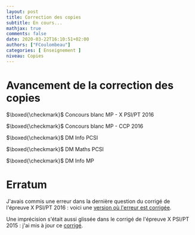 ```yaml
---
layout: post
title: Correction des copies
subtitle: En cours...
mathjax: true
comments: false
date: 2020-03-22T16:10:51+02:00
authors: ["FCoulombeau"]
categories: [ Enseignement ]
niveau: Copies
---
```


# Avancement de la correction des copies

$\boxed{\checkmark}$ Concours blanc MP - X PSI/PT 2016

$\boxed{\checkmark}$ Concours blanc MP - CCP 2016

$\boxed{\checkmark}$ DM Info PCSI

$\boxed{\checkmark}$ DM Maths PCSI

$\boxed{\checkmark}$ DM Info MP

# Erratum

J'avais commis une erreur dans la dernière question du corrigé de l'épreuve X PSI/PT 2016 : voici une [version où l'erreur est corrigée](https://fcoulombeau.github.io/cours/X2016-PT-PSIc.pdf).

Une imprécision s'était aussi glissée dans le corrigé de l'épreuve X PSI/PT 2015 : j'ai mis à jour ce [corrigé](https://fcoulombeau.github.io/cours/X2015-PT-PSIc.pdf).